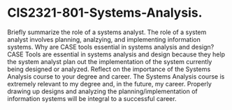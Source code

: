 # CIS2321-801-Systems-Analysis.
Briefly summarize the role of a systems analyst.
  The role of a system analyst involves planning, analzying, and implementing information systems.
Why are CASE tools essential in systems analysis and design?
  CASE Tools are essential in systems analysis and design because they help the system analyst plan out the implementation of the system currently being designed or analyzed.
Reflect on the importance of the Systems Analysis course to your degree and career.
  The Systems Analysis course is extremely relevant to my degree and, in the future, my career. Properly drawing up designs and analyzing the planning/implementation of information systems will be integral to a successful career.
